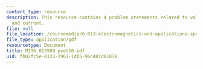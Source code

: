```yaml
---
content_type: resource
description: This resource contains 4 problem statements related to voltage, transmitter,
  and current.
file: null
file_location: /coursemedia/6-013-electromagnetics-and-applications-spring-2009/fb02fc5e013329611db596c481d61878_MIT6_013S09_pset10.pdf
file_type: application/pdf
resourcetype: Document
title: MIT6_013S09_pset10.pdf
uid: fb02fc5e-0133-2961-1db5-96c481d61878
---
```

